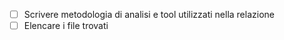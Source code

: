 - [ ] Scrivere metodologia di analisi e tool utilizzati nella relazione
- [ ] Elencare i file trovati